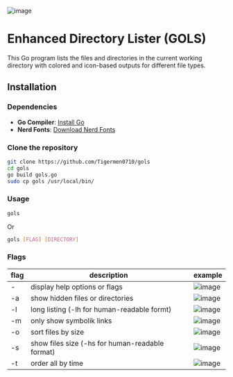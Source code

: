 ![image](https://github.com/user-attachments/assets/90efeb71-b0dd-451c-8c4e-09eec752db76)

# Enhanced Directory Lister (GOLS)

This Go program lists the files and directories in the current working directory with colored and icon-based outputs for different file types.

## Installation

### Dependencies

- **Go Compiler**: [Install Go](https://go.dev/dl/)
- **Nerd Fonts**: [Download Nerd Fonts](https://www.nerdfonts.com/font-downloads)

### Clone the repository
```bash
git clone https://github.com/Tigermen0710/gols
cd gols
go build gols.go
sudo cp gols /usr/local/bin/
```
### Usage
```bash
gols
```
Or
```bash
gols [FLAG] [DIRECTORY]
```

### Flags

| flag | description                                     | example                                                                                   |
|------|-------------------------------------------------|-------------------------------------------------------------------------------------------|
| -    | display help options or flags                   | ![image](https://i.postimg.cc/Ff3fByr4/flags.png)                                         |
| -a   | show hidden files or directories                | ![image](https://i.postimg.cc/zGsDxgmV/a-flag.png)                                        |
| -l   | long listing (-lh for human-readable formt)     | ![image](https://github.com/user-attachments/assets/98a41e56-92b5-46ad-8780-e3c611476207) |
| -m   | only show symbolik links                        | ![image](https://i.postimg.cc/N2f5FZ1s/symlink.png)                                       |
| -o   | sort files by size                              | ![image](https://github.com/user-attachments/assets/80e7ce61-b606-413e-9407-f71c812a54a3) |
| -s   | show files size (-hs for human-readable format) | ![image](https://github.com/user-attachments/assets/433e18af-b869-4bfc-982a-6528341895a9) |
| -t   | order all by time                               | ![image](https://github.com/user-attachments/assets/7037b518-c08a-464c-847e-486966bfa7ff) |
